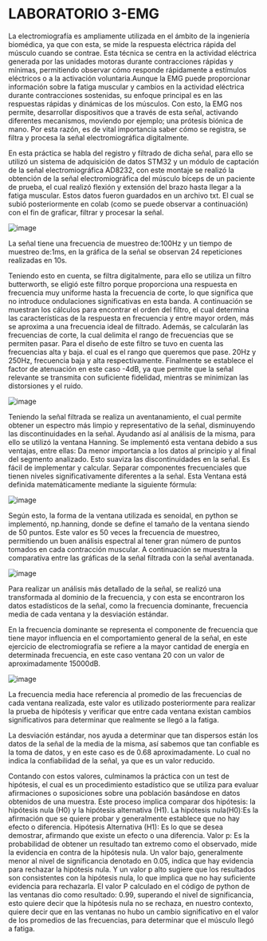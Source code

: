 # LABORATORIO 3-EMG

La electromiografía es ampliamente utilizada en el ámbito de la ingeniería biomédica, ya que con esta, se mide la respuesta eléctrica rápida del músculo cuando se contrae. Esta técnica se centra en la actividad eléctrica generada por las unidades motoras durante contracciones rápidas y mínimas, permitiendo observar cómo responde rápidamente a estímulos eléctricos o a la activación voluntaria.Aunque la EMG puede proporcionar información sobre la fatiga muscular y cambios en la actividad eléctrica durante contracciones sostenidas, su enfoque principal es en las respuestas rápidas y dinámicas de los músculos. Con esto, la EMG nos permite, desarrollar dispositivos que a través de esta señal, activando diferentes mecanismos, moviendo por ejemplo; una prótesis biónica de mano. Por esta razón, es de vital importancia saber cómo se registra, se filtra y procesa la señal electromiográfica digitalmente.


En esta práctica se habla del registro y filtrado de dicha señal, para ello se utilizó un sistema de adquisición de datos STM32 y un módulo de captación de la señal electromiográfica AD8232, con este montaje se realizó la obtención de la señal electromiográfica del músculo bíceps de un paciente de prueba, el cual realizó flexión y extensión del brazo hasta llegar a la fatiga muscular. Estos datos fueron guardados en un archivo txt. El cual se subió posteriormente en colab (como se puede observar a continuación) con el fin de graficar, filtrar y procesar la señal.

![image](https://github.com/user-attachments/assets/47df8b88-1503-44fd-9021-3ed87aa7da5e)


La señal tiene una frecuencia de muestreo de:100Hz  y un tiempo de muestreo de:1ms, en la gráfica de la señal se observan 24 repeticiones realizadas en 10s.

Teniendo esto en cuenta, se filtra digitalmente, para ello se utiliza un filtro butterworth, se eligió este filtro porque proporciona una respuesta en frecuencia muy uniforme hasta la frecuencia de corte, lo que significa que no introduce ondulaciones significativas en esta banda. A continuación se muestran los cálculos para encontrar el orden del filtro, el cual determina las características de la respuesta en frecuencia y entre mayor orden, más se aproxima a una frecuencia ideal de filtrado. Además, se calcularán las frecuencias de corte, la cual delimita el rango de frecuencias que se permiten pasar.
Para el diseño de este filtro se tuvo en cuenta las frecuencias alta y baja. el cual es el rango que queremos que pase. 20Hz y 250Hz, frecuencia baja y alta respectivamente. Finalmente se establece el factor de atenuación en este caso -4dB, ya que permite que la señal relevante se transmita con suficiente fidelidad, mientras se minimizan las distorsiones y el ruido.

 ![image](https://github.com/user-attachments/assets/d1c05308-76af-4b4c-aab0-2d4a9802d970)


Teniendo la señal filtrada se realiza un aventanamiento, el cual permite obtener un espectro más limpio y representativo de la señal, disminuyendo las discontinuidades en la señal.  Ayudando así al análisis de la misma, para ello se utilizó la ventana Hanning. 
Se implementó esta ventana debido a sus ventajas, entre ellas:
Da menor importancia a los datos al principio y al final del segmento analizado. Esto suaviza las discontinuidades en la señal.
Es fácil de implementar y calcular.
Separar componentes frecuenciales que tienen niveles significativamente diferentes a la señal. 
Esta Ventana está definida matemáticamente mediante la siguiente fórmula:

![image](https://github.com/user-attachments/assets/134ce261-077b-4bcd-acb4-5898e68ccd30)

Según esto, la forma de la ventana utilizada es senoidal, en python se implementó, np.hanning, donde se define el tamaño de la ventana siendo de 50 puntos. Este valor es 50 veces la frecuencia de muestreo, permitiendo un buen análisis espectral al tener gran número de puntos tomados en cada contracción muscular. 
A continuación se muestra la comparativa entre las gráficas de la señal filtrada con la señal aventanada. 

![image](https://github.com/user-attachments/assets/201ad46d-eec3-46a1-b840-1a517d3ab098)

Para realizar un análisis más detallado de la señal, se realizó una transformada al dominio de la frecuencia, y con esta se encontraron los datos estadísticos de la señal, como la frecuencia dominante, frecuencia  media de cada ventana y la desviación estándar.

En la frecuencia dominante se representa el componente de frecuencia que tiene mayor influencia en el comportamiento general de la señal, en este ejercicio de electromiografía se refiere a la mayor cantidad de energía en determinada frecuencia, en este caso ventana 20 con un valor de aproximadamente 15000dB.

![image](https://github.com/user-attachments/assets/dec69dba-09e1-40b0-a898-ff3af70e685b)

La frecuencia media hace referencia al promedio de las frecuencias de cada ventana realizada, este valor es utilizado posteriormente para realizar la prueba de hipótesis y verificar que entre cada ventana existan cambios significativos para determinar que realmente se llegó a la fatiga.  

La desviación estándar, nos ayuda a determinar que tan dispersos están los datos de la señal de la media de la misma, así sabemos que tan confiable es la toma de datos, y en este caso es de 0.68 aproximadamente. Lo cual no indica la confiabilidad de la señal, ya que es un valor reducido.

Contando con estos valores, culminamos la práctica con un test de hipótesis, el cual es un procedimiento estadístico que se utiliza para evaluar afirmaciones o suposiciones sobre una población basándose en datos obtenidos de una muestra. Este proceso implica comparar dos hipótesis: la hipótesis nula (H0) y la hipótesis alternativa (H1). 
La hipótesis nula(H0):Es la afirmación que se quiere probar y generalmente establece que no hay efecto o diferencia.
Hipótesis Alternativa (H1): Es lo que se desea demostrar, afirmando que existe un efecto o una diferencia.
Valor p: Es la probabilidad de obtener un resultado tan extremo como el observado, mide la evidencia en contra de la hipótesis nula. Un valor bajo, generalmente menor al nivel de significancia denotado en 0.05, indica que hay evidencia para rechazar la hipótesis nula. Y  un valor p alto sugiere que los resultados son consistentes con la hipótesis nula, lo que implica que no hay suficiente evidencia para rechazarla.
El valor P calculado en el código de python de las ventanas dio como resultado: 0.99, superando el nivel de significancia, esto quiere decir que la hipótesis nula no se rechaza, en nuestro contexto, quiere decir que en las ventanas no hubo un cambio significativo en el valor de los promedios de las frecuencias, para determinar que el músculo llegó a fatiga.

